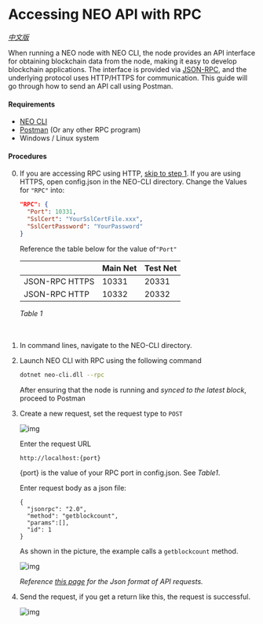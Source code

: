 # Accessing NEO API with RPC
*[中文版](如何成为共识节点Part2%20-%20进行投票.md)*

When running a NEO node with NEO CLI, the node provides an API interface for obtaining blockchain data from the node, making it easy to develop blockchain applications. The interface is provided via [JSON-RPC](http://wiki.geekdream.com/Specification/json-rpc_2.0.html), and the underlying protocol uses HTTP/HTTPS for communication. This guide will go through how to send an API call using Postman. 

#### Requirements

- [NEO CLI](https://github.com/neo-project/neo-cli/releases)
- [Postman](https://www.getpostman.com/apps) (Or any other RPC program)
- Windows / Linux system

#### Procedures

0. If you are accessing RPC using HTTP, <a href="#step1">skip to step 1</a>. If you are using HTTPS, open config.json in the NEO-CLI directory. Change the Values for `"RPC"` into: 

      ```json
      "RPC": {
        "Port": 10331,
        "SslCert": "YourSslCertFile.xxx",
        "SslCertPassword": "YourPassword"
      }
      ```


   Reference the table below for the value of`"Port"` 

   |                | Main Net | Test Net |
   | -------------- | -------- | -------- |
   | JSON-RPC HTTPS | 10331    | 20331    |
   | JSON-RPC HTTP  | 10332    | 20332    |

   *Table 1*


<a name="step1">　</a>
1. In command lines, navigate to the NEO-CLI directory.

2. Launch NEO CLI with RPC using the following command

   ```bash
   dotnet neo-cli.dll --rpc
   ```
   After ensuring that the node is running and *synced to the latest block*, proceed to Postman

3. Create a new request, set the request type to `POST`

   ![img](img/Postman1.png)

   Enter the request URL

   ```
   http://localhost:{port}
   ```

   {port} is the value of your RPC port in config.json. See *Table1*. 

   Enter request body as a json file: 

   ```
   {
     "jsonrpc": "2.0",
     "method": "getblockcount",
     "params":[],
     "id": 1
   }
   ```

   As shown in the picture, the example calls a `getblockcount` method. 

   ![img](img/Postman2.png)

   *Reference [this page](http://docs.neo.org/en-us/node/cli/apigen.html) for the Json format of API requests.*

4. Send the request, if you get a return like this, the request is successful. 

   ![img](img/Postman3.png)

